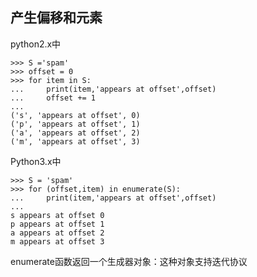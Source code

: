 产生偏移和元素
---
python2.x中
``` shell
>>> S ='spam'
>>> offset = 0
>>> for item in S:
...     print(item,'appears at offset',offset)
...     offset += 1
... 
('s', 'appears at offset', 0)
('p', 'appears at offset', 1)
('a', 'appears at offset', 2)
('m', 'appears at offset', 3)
```

Python3.x中
``` shell
>>> S = 'spam'
>>> for (offset,item) in enumerate(S):
...     print(item,'appears at offset',offset)
... 
s appears at offset 0
p appears at offset 1
a appears at offset 2
m appears at offset 3
```

enumerate函数返回一个生成器对象：这种对象支持迭代协议